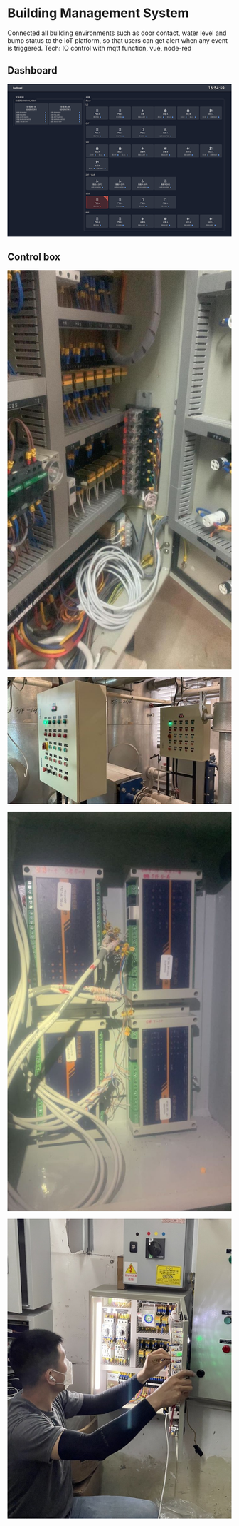 # Building Management System

Connected all building environments such as door contact, water level and bump status to the IoT platform, so that users can get alert when any event is triggered.
Tech: IO control with mqtt function, vue, node-red

## Dashboard

![alt text](dashboard.png)

## Control box

![alt text](ControlBox1.jpg)

![alt text](ControlBox2.jpg)

![alt text](ControlBox3.jpg)

![alt text](controlBoxSetting.jpg)
